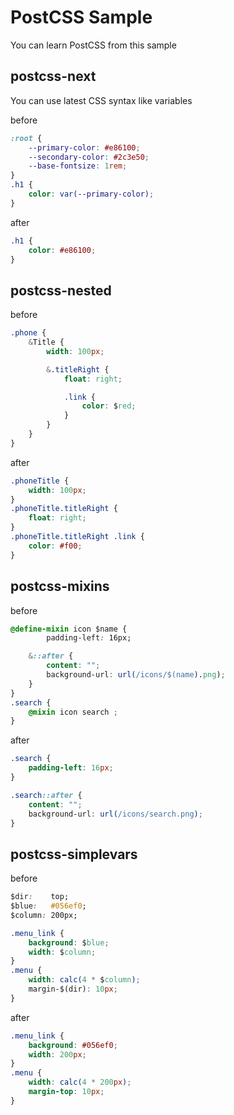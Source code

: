# PostCSS Sample

You can learn PostCSS from this sample


## postcss-next
You can use latest CSS syntax like variables

before
```css
:root {
	--primary-color: #e86100;
	--secondary-color: #2c3e50;
	--base-fontsize: 1rem;
}
.h1 {
	color: var(--primary-color);
}
```

after
```css
.h1 {
	color: #e86100;
}
```

## postcss-nested

before
```css
.phone {
	&Title {
		width: 100px;

		&.titleRight {
			float: right;

			.link {
				color: $red;
			}
		}
	}
}
```

after
```css
.phoneTitle {
	width: 100px;
}
.phoneTitle.titleRight {
	float: right;
}
.phoneTitle.titleRight .link {
	color: #f00;
}
```

## postcss-mixins
before
```css
@define-mixin icon $name {
		padding-left: 16px;

	&::after {
		content: "";
		background-url: url(/icons/$(name).png);
	}
}
.search {
	@mixin icon search ;
}
```

after
```css
.search {
	padding-left: 16px;
}

.search::after {
	content: "";
	background-url: url(/icons/search.png);
}
```

## postcss-simplevars

before
```css
$dir:    top;
$blue:   #056ef0;
$column: 200px;

.menu_link {
    background: $blue;
    width: $column;
}
.menu {
    width: calc(4 * $column);
    margin-$(dir): 10px;
}
```

after
```css
.menu_link {
    background: #056ef0;
    width: 200px;
}
.menu {
    width: calc(4 * 200px);
    margin-top: 10px;
}
```
